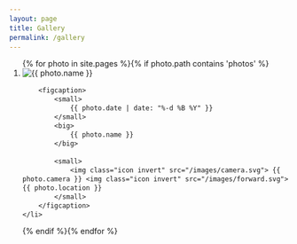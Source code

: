 ```yaml
---
layout: page
title: Gallery
permalink: /gallery
---
```


<style>
	.card {
		width: 40%;
		padding: 0;
		row-gap: 0;
	}
	.card.big {
		flex-grow: 1;
	}
	figcaption { padding: 1em;}
</style>

<ol class="grid" id="photo-grid">
{% for photo in site.pages %}{% if photo.path contains 'photos' %}
	<li class="card{% if photo.highlight %} big{%endif%}" onclick="window.location = '{{ photo.url }}'">
		<img src="/photos/{{ photo.image }}" alt="{{ photo.name }}">

		<figcaption>
			<small>
				{{ photo.date | date: "%-d %B %Y" }}
			</small>
			<big>
				{{ photo.name }}
			</big>

			<small>
				<img class="icon invert" src="/images/camera.svg"> {{ photo.camera }} <img class="icon invert" src="/images/forward.svg"> {{ photo.location }}
			</small>
		</figcaption>
	</li>
{% endif %}{% endfor %}
</ol>